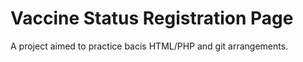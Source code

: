 # Vaccine Status Registration Page
A project aimed to practice bacis HTML/PHP and git arrangements. 
